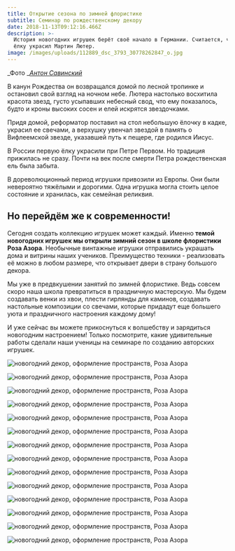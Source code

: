 ```yaml
---
title: Открытие сезона по зимней флористике
subtitle: Семинар по рождественскому декору
date: 2018-11-13T09:12:16.466Z
description: >-
  История новогодних игрушек берёт своё начало в Германии. Считается, что первую
  ёлку украсил Мартин Лютер.
image: /images/uploads/112889_dsc_3793_30778262847_o.jpg
---
```

_Фото _[_Антон Савинский_](http://savinskiyanton.com/)

В канун Рождества он возвращался домой по лесной тропинке и остановил свой взгляд на ночном небе. Лютера настолько восхитила красота звезд, густо усыпавших небесный свод, что ему показалось, будто и кроны высоких сосен и елей искрятся звездочками.

Придя домой, реформатор поставил на стол небольшую ёлочку в кадке, украсил ее свечами, а верхушку увенчал звездой в память о Вифлеемской звезде, указавшей путь к пещере, где родился Иисус.

В России первую ёлку украсили при Петре Первом. Но традиция прижилась не сразу. Почти на век после смерти Петра рождественская ель была забыта.

В дореволюционный период игрушки привозили из Европы. Они были невероятно тяжёлыми и дорогими. Одна игрушка могла стоить целое состояние и хранилась, как семейная реликвия.

## Но перейдём же к современности! 

Сегодня создать коллекцию игрушек может каждый. Именно **темой новогодних игрушек мы открыли зимний сезон в школе флористики Роза Азора**. Необычные винтажные игрушки отправились украшать дома и витрины наших учеников. Преимущество техники - реализовать её можно в любом размере, что открывает двери в страну большого декора.

Мы уже в предвкушении занятий по зимней флористике. Ведь совсем скоро наша школа превратиться в праздничную мастерскую. Мы будем создавать венки из хвои, плести гирлянды для каминов, создавать настольные композиции со свечами, которые придадут еще большего уюта и праздничного настроения каждому дому! 

И уже сейчас вы можете прикоснуться к волшебству и зарядиться новогодним настроением! Только посмотрите, какие удивительные работы сделали наши ученицы на семинаре по созданию авторских игрушек.

![новогодний декор, оформление пространств, Роза Азора](/images/uploads/112897_dsc_3820_30778270157_o.jpg)

![новогодний декор, оформление пространств, Роза Азора](/images/uploads/112877_dsc_3753_44804651235_o.jpg)

![новогодний декор, оформление пространств, Роза Азора](/images/uploads/112893_dsc_3803_31846982808_o.jpg)

![новогодний декор, оформление пространств, Роза Азора](/images/uploads/112900_dsc_3827_43901292340_o.jpg)

![новогодний декор, оформление пространств, Роза Азора](/images/uploads/112901_dsc_3831_31846923038_o.jpg)

![новогодний декор, оформление пространств, Роза Азора](/images/uploads/112903_dsc_3835_30778274997_o.jpg)

![новогодний декор, оформление пространств, Роза Азора](/images/uploads/112904_dsc_3839_44993908324_o.jpg)

![новогодний декор, оформление пространств, Роза Азора](/images/uploads/112909_dsc_3853_44804664785_o.jpg)

![новогодний декор, оформление пространств, Роза Азора](/images/uploads/112918_dsc_3880_44804669045_o.jpg)

![новогодний декор, оформление пространств, Роза Азора](/images/uploads/112919_dsc_3884_44804669885_o.jpg)

![новогодний декор, оформление пространств, Роза Азора](/images/uploads/112922_dsc_3889_45718763341_o.jpg)

![новогодний декор, оформление пространств, Роза Азора](/images/uploads/113016_dsc_4340_45667992082_o.jpg)

![новогодний декор, оформление пространств, Роза Азора](/images/uploads/113051_dsc_4447_45667968112_o.jpg)

![новогодний декор, оформление пространств, Роза Азора](/images/uploads/112929_dsc_3931_45718768201_o.jpg)
